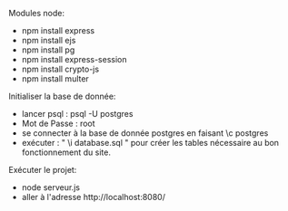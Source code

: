 Modules node:
- npm install express
- npm install ejs
- npm install pg
- npm install express-session
- npm install crypto-js
- npm install multer

Initialiser la base de donnée:
- lancer psql : psql -U postgres 
- Mot de Passe : root 
- se connecter à la base de donnée postgres en faisant \c postgres
- exécuter : " \i database.sql " pour créer les tables nécessaire au bon fonctionnement du site.

Exécuter le projet:
- node serveur.js
- aller à l'adresse http://localhost:8080/